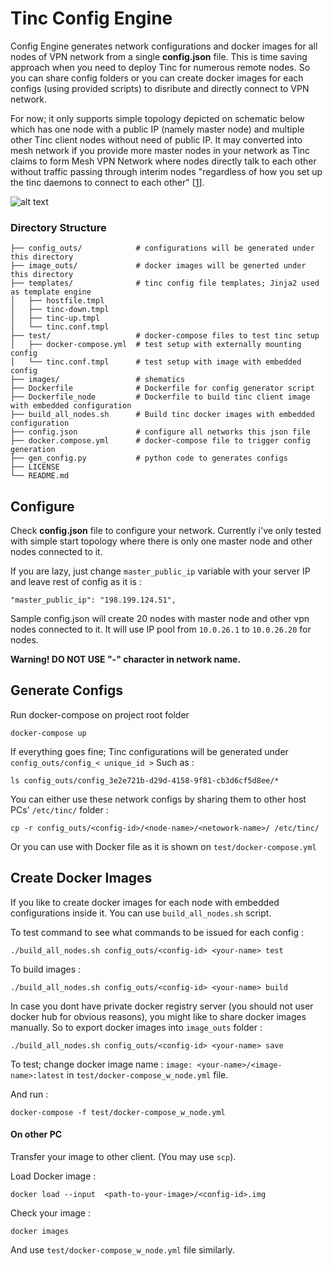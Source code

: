 # Tinc Config Engine
Config Engine generates network configurations and docker images for all nodes of VPN network from a single **config.json** file. This is time saving approach when you need to deploy Tinc for numerous remote nodes. So you can share config folders or you can create docker images for each configs (using provided scripts) to disribute and directly connect to VPN network.

For now; it only supports simple topology depicted on schematic below which has one node with a public IP (namely master node) and multiple other Tinc client nodes without need of public IP. It may converted into mesh network if you provide more master nodes in your network as Tinc claims to form Mesh VPN Network where nodes directly talk to each other without traffic passing through interim nodes "regardless of how you set up the tinc daemons to connect to each other" [[1](https://www.tinc-vpn.org/)].

![alt text](https://raw.githubusercontent.com/kerematam/tinc-config-engine/master/images/tinc-config-engine-topology.png)


### Directory Structure

```
├── config_outs/            # configurations will be generated under this directory
├── image_outs/             # docker images will be generted under this directory
├── templates/              # tinc config file templates; Jinja2 used as template engine
│   ├── hostfile.tmpl       
│   ├── tinc-down.tmpl
│   ├── tinc-up.tmpl
│   └── tinc.conf.tmpl
├── test/                   # docker-compose files to test tinc setup
│   ├── docker-compose.yml  # test setup with externally mounting config
│   └── tinc.conf.tmpl      # test setup with image with embedded config
├── images/                 # shematics
├── Dockerfile              # Dockerfile for config generator script
├── Dockerfile_node         # Dockerfile to build tinc client image with embedded configuration
├── build_all_nodes.sh      # Build tinc docker images with embedded configuration
├── config.json             # configure all networks this json file
├── docker.compose.yml      # docker-compose file to trigger config generation
├── gen_config.py           # python code to generates configs
├── LICENSE
└── README.md
```



## Configure 
Check **config.json** file to configure your network. Currently i've only tested with simple start topology where there is only one master node and other nodes connected to it.



If you are lazy, just change `master_public_ip` variable with your server IP and leave rest of config as it is :
	
	"master_public_ip": "198.199.124.51",


Sample config.json will create 20 nodes with master node and other vpn nodes connected to it. It will use IP pool from `10.0.26.1` to `10.0.26.20` for nodes.

**Warning! DO NOT USE "-"  character in network name.**

## Generate Configs
Run docker-compose on project root folder 

	docker-compose up
If everything goes fine; Tinc configurations will be generated under `config_outs/config_< unique_id >` 
Such as :
	
	ls config_outs/config_3e2e721b-d29d-4158-9f81-cb3d6cf5d8ee/*

You can either use these network configs by sharing them to other host PCs' `/etc/tinc/`
folder :

	cp -r config_outs/<config-id>/<node-name>/<netowork-name>/ /etc/tinc/

Or you can use with Docker file as it is shown on `test/docker-compose.yml`

## Create Docker Images
If you like to create docker images for each node with embedded configurations inside it. You can use `build_all_nodes.sh` script.

To test command to see what commands to be issued for each config :

	./build_all_nodes.sh config_outs/<config-id> <your-name> test

To build images :

	./build_all_nodes.sh config_outs/<config-id> <your-name> build

In case you dont have private docker registry server (you should not user docker hub for obvious reasons), you might like to share docker images manually. So to export docker images into `image_outs` folder :
	
	./build_all_nodes.sh config_outs/<config-id> <your-name> save

To test;  change docker image name : `image: <your-name>/<image-name>:latest` in `test/docker-compose_w_node.yml` file.

And run :

	docker-compose -f test/docker-compose_w_node.yml

#### On other PC
Transfer your image to other client. (You may use `scp`).
 
Load Docker image : 

	docker load --input  <path-to-your-image>/<config-id>.img

Check your image : 

	docker images

And use  `test/docker-compose_w_node.yml` file similarly.



